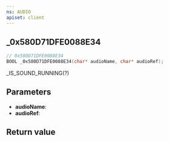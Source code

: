 ```yaml
---
ns: AUDIO
apiset: client
---
```

## _0x580D71DFE0088E34

```c
// 0x580D71DFE0088E34
BOOL _0x580D71DFE0088E34(char* audioName, char* audioRef);
```

_IS_SOUND_RUNNING(?)

## Parameters
* **audioName**:
* **audioRef**:

## Return value